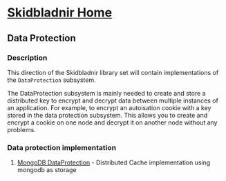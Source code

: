 # [Skidbladnir Home](../../README.md)
## Data Protection

### Description
This direction of the Skidbladnir library set will contain implementations of the `DataProtection` subsystem.

The DataProtection subsystem is mainly needed to create and store a distributed key to encrypt and decrypt data between multiple instances of an application. For example, to encrypt an autoisation cookie with a key stored in the data protection subsystem. This allows you to create and encrypt a cookie on one node and decrypt it on another node without any problems.

### Data protection implementation

1. [MongoDB DataProtection](Skidbladnir.DataProtection.MongoDB/README.md) - Distributed Cache implementation using mongodb as storage